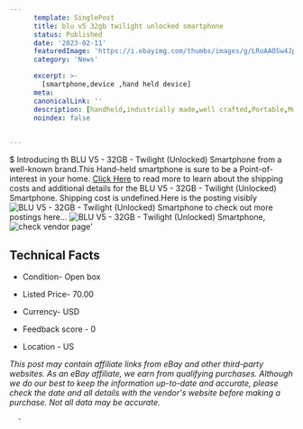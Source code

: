 ```yaml
---
      template: SinglePost
      title: blu v5 32gb twilight unlocked smartphone
      status: Published
      date: '2023-02-11'
      featuredImage: 'https://i.ebayimg.com/thumbs/images/g/LRoAAOSw4Jpj4ofY/s-l225.jpg'
      category: 'News'

      excerpt: >-
        [smartphone,device ,hand held device]
      meta:
      canonicalLink: ''
      description: [handheld,industrially made,well crafted,Portable,Mobile,Compact,Convenient,Lightweight,Maneuverable,Man-portable,Miniature,Carriable,Hand-held,Light,Holdable,Transportable,Mobile device,Pocket-sized,On-the-go,Wireless,Cordless,Compact size,Convenient size, smartphone,device ,hand held device]
      noindex: false
      

---
```

$
      Introducing th BLU V5 - 32GB - Twilight (Unlocked) Smartphone from a well-known brand.This Hand-held smartphone is sure to be a Point-of-interest in your home. [Click Here](https://www.ebay.com/itm/285137877281?hash=item42638ab921%3Ag%3ALRoAAOSw4Jpj4ofY&mkevt=1&mkcid=1&mkrid=711-53200-19255-0&campid=%253CePNCampaignId%253E&customid=%253CreferenceId%253E&toolid=10049) to read more to learn about the shipping costs and additional details for the BLU V5 - 32GB - Twilight (Unlocked) Smartphone. Shipping cost is undefined.Here is the posting visibly ![BLU V5 - 32GB - Twilight (Unlocked) Smartphone](https://i.ebayimg.com/thumbs/images/g/LRoAAOSw4Jpj4ofY/s-l225.jpg) to check out more postings here... ![BLU V5 - 32GB - Twilight (Unlocked) Smartphone](https://i.ebayimg.com/images/g/LRoAAOSw4Jpj4ofY/s-l1600.jpg), ![check vendor page](https://origin-galleryplus.ebayimg.com/ws/web/285137877281_2_0_1/225x225.jpg,https://origin-galleryplus.ebayimg.com/ws/web/285137877281_3_0_1/225x225.jpg,https://origin-galleryplus.ebayimg.com/ws/web/285137877281_4_0_1/225x225.jpg)'

      

 ## Technical Facts 



     
      

 - Condition- Open box 


      

 - Listed Price- 70.00 


      

 - Currency- USD 


      

 - Feedback score - 0 


      

 - Location - US 


      
      

 *_This post may contain affiliate links from eBay and other third-party websites. As an eBay affiliate, we earn from qualifying purchases. Although we do our best to keep the information up-to-date and accurate, please check the date and all details with the vendor's website before making a purchase. Not all data may be accurate._*




      -
